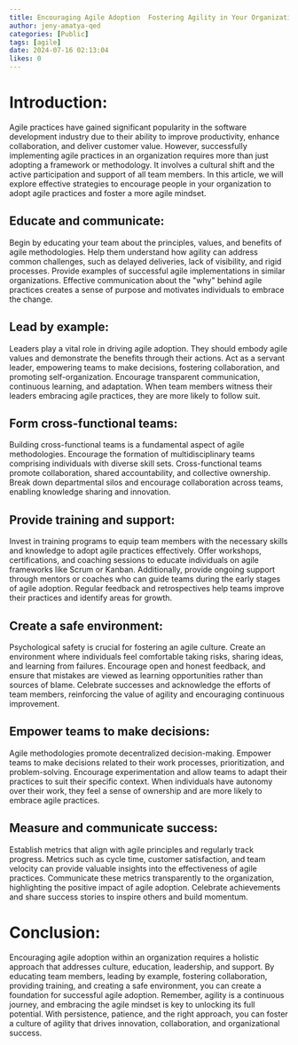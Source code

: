 ```yaml
---
title: Encouraging Agile Adoption  Fostering Agility in Your Organization
author: jeny-amatya-qed
categories: [Public]
tags: [agile]
date: 2024-07-16 02:13:04 
likes: 0
---
```


# Introduction:
Agile practices have gained significant popularity in the software development industry due to their ability to improve productivity, enhance collaboration, and deliver customer value. However, successfully implementing agile practices in an organization requires more than just adopting a framework or methodology. It involves a cultural shift and the active participation and support of all team members. In this article, we will explore effective strategies to encourage people in your organization to adopt agile practices and foster a more agile mindset.

## Educate and communicate:
Begin by educating your team about the principles, values, and benefits of agile methodologies. Help them understand how agility can address common challenges, such as delayed deliveries, lack of visibility, and rigid processes. Provide examples of successful agile implementations in similar organizations. Effective communication about the "why" behind agile practices creates a sense of purpose and motivates individuals to embrace the change.

## Lead by example:
Leaders play a vital role in driving agile adoption. They should embody agile values and demonstrate the benefits through their actions. Act as a servant leader, empowering teams to make decisions, fostering collaboration, and promoting self-organization. Encourage transparent communication, continuous learning, and adaptation. When team members witness their leaders embracing agile practices, they are more likely to follow suit.

## Form cross-functional teams:
Building cross-functional teams is a fundamental aspect of agile methodologies. Encourage the formation of multidisciplinary teams comprising individuals with diverse skill sets. Cross-functional teams promote collaboration, shared accountability, and collective ownership. Break down departmental silos and encourage collaboration across teams, enabling knowledge sharing and innovation.

## Provide training and support:
Invest in training programs to equip team members with the necessary skills and knowledge to adopt agile practices effectively. Offer workshops, certifications, and coaching sessions to educate individuals on agile frameworks like Scrum or Kanban. Additionally, provide ongoing support through mentors or coaches who can guide teams during the early stages of agile adoption. Regular feedback and retrospectives help teams improve their practices and identify areas for growth.

## Create a safe environment:
Psychological safety is crucial for fostering an agile culture. Create an environment where individuals feel comfortable taking risks, sharing ideas, and learning from failures. Encourage open and honest feedback, and ensure that mistakes are viewed as learning opportunities rather than sources of blame. Celebrate successes and acknowledge the efforts of team members, reinforcing the value of agility and encouraging continuous improvement.

## Empower teams to make decisions:
Agile methodologies promote decentralized decision-making. Empower teams to make decisions related to their work processes, prioritization, and problem-solving. Encourage experimentation and allow teams to adapt their practices to suit their specific context. When individuals have autonomy over their work, they feel a sense of ownership and are more likely to embrace agile practices.

## Measure and communicate success:
Establish metrics that align with agile principles and regularly track progress. Metrics such as cycle time, customer satisfaction, and team velocity can provide valuable insights into the effectiveness of agile practices. Communicate these metrics transparently to the organization, highlighting the positive impact of agile adoption. Celebrate achievements and share success stories to inspire others and build momentum.

# Conclusion:
Encouraging agile adoption within an organization requires a holistic approach that addresses culture, education, leadership, and support. By educating team members, leading by example, fostering collaboration, providing training, and creating a safe environment, you can create a foundation for successful agile adoption. Remember, agility is a continuous journey, and embracing the agile mindset is key to unlocking its full potential. With persistence, patience, and the right approach, you can foster a culture of agility that drives innovation, collaboration, and organizational success.